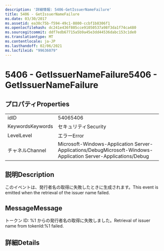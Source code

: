 ```yaml
---
description: '詳細情報: 5406-GetIssuerNameFailure'
title: 5406 - GetIssuerNameFailure
ms.date: 03/30/2017
ms.assetid: ea38c75b-f594-49c1-8800-ccbf1b8306f1
ms.openlocfilehash: dc241e436f805cce91050537a98f3da1f74ca480
ms.sourcegitcommit: ddf7edb67715a5b9a45e3dd44536dabc153c1de0
ms.translationtype: MT
ms.contentlocale: ja-JP
ms.lasthandoff: 02/06/2021
ms.locfileid: "99636079"
---
```

# <a name="5406---getissuernamefailure"></a><span data-ttu-id="d8008-103">5406 - GetIssuerNameFailure</span><span class="sxs-lookup"><span data-stu-id="d8008-103">5406 - GetIssuerNameFailure</span></span>

## <a name="properties"></a><span data-ttu-id="d8008-104">プロパティ</span><span class="sxs-lookup"><span data-stu-id="d8008-104">Properties</span></span>  
  
|||  
|-|-|  
|<span data-ttu-id="d8008-105">id</span><span class="sxs-lookup"><span data-stu-id="d8008-105">ID</span></span>|<span data-ttu-id="d8008-106">5406</span><span class="sxs-lookup"><span data-stu-id="d8008-106">5406</span></span>|  
|<span data-ttu-id="d8008-107">Keywords</span><span class="sxs-lookup"><span data-stu-id="d8008-107">Keywords</span></span>|<span data-ttu-id="d8008-108">セキュリティ</span><span class="sxs-lookup"><span data-stu-id="d8008-108">Security</span></span>|  
|<span data-ttu-id="d8008-109">Level</span><span class="sxs-lookup"><span data-stu-id="d8008-109">Level</span></span>|<span data-ttu-id="d8008-110">エラー</span><span class="sxs-lookup"><span data-stu-id="d8008-110">Error</span></span>|  
|<span data-ttu-id="d8008-111">チャネル</span><span class="sxs-lookup"><span data-stu-id="d8008-111">Channel</span></span>|<span data-ttu-id="d8008-112">Microsoft-Windows-Application Server-Applications/Debug</span><span class="sxs-lookup"><span data-stu-id="d8008-112">Microsoft-Windows-Application Server-Applications/Debug</span></span>|  
  
## <a name="description"></a><span data-ttu-id="d8008-113">説明</span><span class="sxs-lookup"><span data-stu-id="d8008-113">Description</span></span>  

 <span data-ttu-id="d8008-114">このイベントは、発行者名の取得に失敗したときに生成されます。</span><span class="sxs-lookup"><span data-stu-id="d8008-114">This event is emitted when the retrieval of the issuer name failed.</span></span>  
  
## <a name="message"></a><span data-ttu-id="d8008-115">Message</span><span class="sxs-lookup"><span data-stu-id="d8008-115">Message</span></span>  

 <span data-ttu-id="d8008-116">トークン ID: %1 からの発行者名の取得に失敗しました。</span><span class="sxs-lookup"><span data-stu-id="d8008-116">Retrieval of issuer name from tokenId:%1 failed.</span></span>  
  
## <a name="details"></a><span data-ttu-id="d8008-117">詳細</span><span class="sxs-lookup"><span data-stu-id="d8008-117">Details</span></span>
